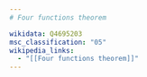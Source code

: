 ```yaml
---
# Four functions theorem

wikidata: Q4695203
msc_classification: "05"
wikipedia_links:
  - "[[Four functions theorem]]"
---
```

